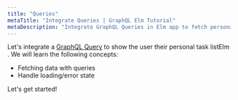 ```yaml
---
title: "Queries"
metaTitle: "Integrate Queries | GraphQL Elm Tutorial"
metaDescription: "Integrate GraphQL Queries in Elm app to fetch personal todo data and handle loading or error state."
---
```


Let's integrate a [GraphQL Query](https://hasura.io/learn/graphql/intro-graphql/graphql-queries/) to show the user their personal task listElm .
We will learn the following concepts:

- Fetching data with queries
- Handle loading/error state

Let's get started!
